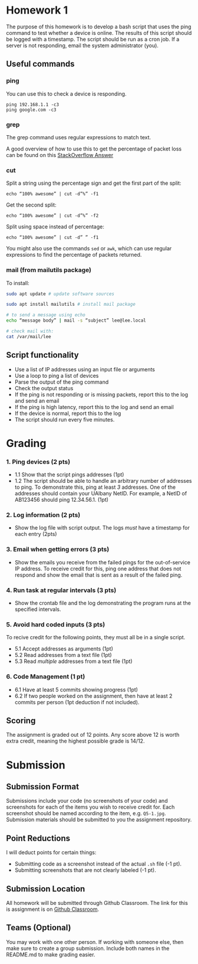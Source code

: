 # Homework 1


The purpose of this homework is to develop a bash script that uses the ping
command to test whether a device is online. The results of this script
should be logged with a timestamp. The script should be run as a cron job.
If a server is not responding, email the system administrator (you).

## Useful commands
### ping
You can use this to check a device is responding.

```console
ping 192.168.1.1 -c3
ping google.com -c3
```

### grep
The grep command uses regular expressions to match text.

A good overview of how to use this to get the percentage
of packet loss can be found on this
[StackOverflow Answer](https://stackoverflow.com/questions/8314219/how-to-get-the-percent-of-packets-received-from-ping-in-bash)


### cut
Split a string using the percentage sign and
get the first part of the split:



```console
echo “100% awesome” | cut -d”%” -f1
```
Get the second split:

```console
echo “100% awesome” | cut -d”%” -f2
```

Split using space instead of percentage:

```console
echo “100% awesome” | cut -d” ” -f1
```

You might also use the commands `sed` or `awk`, which
can use regular expressions to find the percentage of
packets returned.

### mail (from mailutils package)

To install:
```bash
sudo apt update # update software sources

sudo apt install mailutils # install mail package
```

```bash
# to send a message using echo
echo “message body” | mail -s “subject” lee@lee.local

# check mail with:
cat /var/mail/lee
```

## Script functionality

- Use a list of IP addresses using an input file or arguments
- Use a loop to ping a list of devices
- Parse the output of the ping command
- Check the output status
- If the ping is not responding or is missing packets, report this to the log
and send an email
- If the ping is high latency, report this to the log and send an email
- If the device is normal, report this to the log
- The script should run every five minutes.


# Grading

### 1. Ping devices (2 pts)
- 1.1  Show that the script pings addresses (1pt)
- 1.2  The script should be able to handle an arbitrary number of addresses to ping.
To demonstrate this, ping at least *3* addresses.
One of the addresses should contain your UAlbany NetID. For
example, a NetID of AB123456 should ping 12.34.56.1. (1pt)

### 2. Log information (2 pts)
- Show the log file with script output.
The logs *must* have a
timestamp for each entry (2pts)

### 3. Email when getting errors (3 pts)
- Show the emails you receive from the failed pings for the out-of-service IP address.
  To receive credit for this, ping one address that does not respond and show the
  email that is sent as a result of the failed ping.

### 4. Run task at regular intervals (3 pts)
- Show the crontab file and the log demonstrating the program
  runs at the specified intervals.

### 5. Avoid hard coded inputs (3 pts)
To recive credit for the following points, they must all be in a single script.

- 5.1 Accept addresses as arguments (1pt)
- 5.2 Read addresses from a text file (1pt)
- 5.3 Read *multiple* addresses from a text file (1pt)

### 6. Code Management (1 pt)
- 6.1 Have at least 5 commits showing progress (1pt)
- 6.2 If two people worked on the assignment, then have at least 2 commits per person 
  (1pt deduction if not included). 



## Scoring
The assignment is graded out of 12 points. Any score
above 12 is worth extra credit, meaning the highest
possible grade is 14/12.

# Submission

## Submission Format

Submissions include your code (no screenshots of your code) and screenshots for each of
the items you wish to receive credit for. Each screenshot should
be named according to the item, e.g. `Q5-1.jpg`. Submission materials
should be submitted to you the assignment repository.

## Point Reductions
I will deduct points for certain things:
- Submitting code as a screenshot instead of the actual `.sh` file (-1 pt).
- Submitting screenshots that are not clearly labeled (-1 pt).

## Submission Location
All homework will be submitted through Github
Classroom.
The link for this is assignment is on
[Github Classroom](https://classroom.github.com/classrooms/60333327-bfor-206-classroom-b02d2c).

## Teams (Optional)
You may work with one other person. If working with someone else,
then make sure to create a group submission. Include both names
in the README.md to make grading easier.
